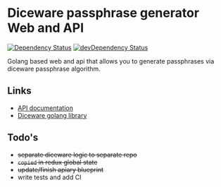 # Diceware passphrase generator Web and API

[![Dependency Status](https://david-dm.org/VojtechBartos/diceware-www.png)](https://david-dm.org/VojtechBartos/diceware-www) [![devDependency Status](https://david-dm.org/VojtechBartos/diceware-www/dev-status.png)](https://david-dm.org/VojtechBartos/diceware-www#info=devDependencies)

Golang based web and api that allows you to generate passphrases via diceware passphrase algorithm.

## Links

- [API documentation](http://docs.diceware.apiary.io/#)
- [Diceware golang library](https://github.com/VojtechBartos/diceware)

## Todo's

- ~~separate diceware logic to separate repo~~
- ~~`copied` in redux global state~~
- ~~update/finish apiary blueprint~~
- write tests and add CI
